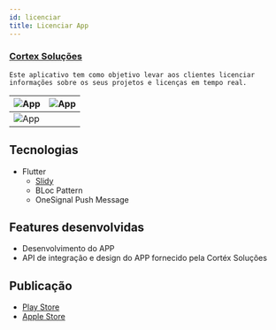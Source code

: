 ```yaml
---
id: licenciar
title: Licenciar App
---
```


### [Cortex Soluções](https://cortexsolucoes.com.br/)

```
Este aplicativo tem como objetivo levar aos clientes licenciar informações sobre os seus projetos e licenças em tempo real.
```
|![App](https://lh3.googleusercontent.com/H059Rt7JDvtheZFfAyoSmwG-SMzEnBLuZ7TolYYLV5HWfWg0nRGqSJqCy1P2Rv1WRHcW=w720-h310-rw)|![App](https://lh3.googleusercontent.com/g3qquxCcle58mR5Dq-ZJJwjkXmz--lux7x-kIPOH-YR9i5jNm9-BTISvF1jlaA65N5E=w720-h310-rw)|
|--|--|
|![App](https://lh3.googleusercontent.com/K6XYBGR9orh-ttJa7XDepzTJqdlaLjWWjcK_IV1pyZilAV0CBwhU4H3NDRaPQipCGEom=w720-h310-rw)|

## Tecnologias
 - Flutter
   - [Slidy](https://github.com/Flutterando/slidy)
   - BLoc Pattern
   - OneSignal Push Message

## Features desenvolvidas
 - Desenvolvimento do APP
 - API de integração e design do APP fornecido pela Cortéx Soluções
## Publicação
 - [Play Store](https://play.google.com/store/apps/details?id=br.com.muriloao.licenciar)
 - [Apple Store](https://apps.apple.com/us/app/id1523856716)
